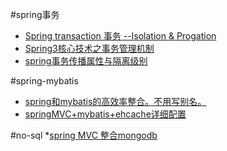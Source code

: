 #spring事务
* [Spring transaction 事务 --Isolation & Progation](http://blog.csdn.net/z69183787/article/details/22820435)
* [Spring3核心技术之事务管理机制](http://blog.csdn.net/z69183787/article/details/22820481)
* [spring事务传播属性与隔离级别](http://blog.csdn.net/klafzeng/article/details/3102307)


#spring-mybatis
* [spring和mybatis的高效率整合。不用写别名。](http://www.oschina.net/code/snippet_733736_37996)
* [springMVC+mybatis+ehcache详细配置](http://my.oschina.net/u/1469930/blog/388004?fromerr=HHrQbnAM)


#no-sql
*[spring MVC 整合mongodb](http://my.oschina.net/u/1013711/blog/207987?fromerr=hqUFQz9g)
